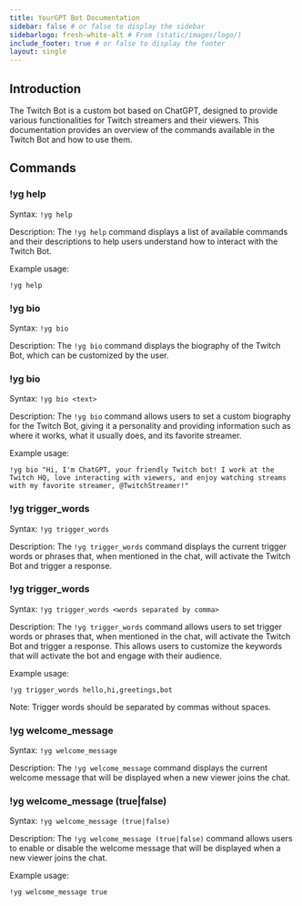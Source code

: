 ```yaml
---
title: YourGPT Bot Documentation
sidebar: false # or false to display the sidebar
sidebarlogo: fresh-white-alt # From (static/images/logo/)
include_footer: true # or false to display the footer
layout: single
---
```

## Introduction
The Twitch Bot is a custom bot based on ChatGPT, designed to provide various functionalities for Twitch streamers and their viewers. This documentation provides an overview of the commands available in the Twitch Bot and how to use them.

## Commands

### !yg help
Syntax: `!yg help`

Description: The `!yg help` command displays a list of available commands and their descriptions to help users understand how to interact with the Twitch Bot.

Example usage:
```
!yg help
```

### !yg bio
Syntax: `!yg bio`

Description: The `!yg bio` command displays the biography of the Twitch Bot, which can be customized by the user.

### !yg bio <text>
Syntax: `!yg bio <text>`

Description: The `!yg bio` command allows users to set a custom biography for the Twitch Bot, giving it a personality and providing information such as where it works, what it usually does, and its favorite streamer.

Example usage:
```
!yg bio "Hi, I'm ChatGPT, your friendly Twitch bot! I work at the Twitch HQ, love interacting with viewers, and enjoy watching streams with my favorite streamer, @TwitchStreamer!"
```

### !yg trigger_words 
Syntax: `!yg trigger_words `

Description: The `!yg trigger_words` command displays the current trigger words or phrases that, when mentioned in the chat, will activate the Twitch Bot and trigger a response.

### !yg trigger_words <words separated by comma>
Syntax: `!yg trigger_words <words separated by comma>`

Description: The `!yg trigger_words` command allows users to set trigger words or phrases that, when mentioned in the chat, will activate the Twitch Bot and trigger a response. This allows users to customize the keywords that will activate the bot and engage with their audience.

Example usage:
```
!yg trigger_words hello,hi,greetings,bot
```

Note: Trigger words should be separated by commas without spaces.


### !yg welcome_message
Syntax: `!yg welcome_message `

Description: The `!yg welcome_message` command displays the current welcome message that will be displayed when a new viewer joins the chat.


### !yg welcome_message (true|false)
Syntax: `!yg welcome_message (true|false)`

Description: The `!yg welcome_message (true|false)` command allows users to enable or disable the welcome message that will be displayed when a new viewer joins the chat.

Example usage:
```
!yg welcome_message true
```
